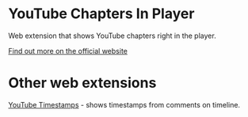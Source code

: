 # YouTube Chapters In Player
Web extension that shows YouTube chapters right in the player.

[Find out more on the official website](https://ris58h.github.io/youtube-chapters-in-player/)

# Other web extensions
[YouTube Timestamps](https://github.com/ris58h/youtube-timestamps) - shows timestamps from comments on timeline.
